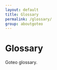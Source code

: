 ```yaml
---
layout: default
title: Glossary
permalink: /glossary/
group: aboutgoteo
---
```

# Glossary

Goteo glossary.

